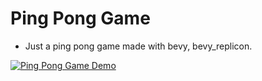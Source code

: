 # Ping Pong Game

- Just a ping pong game made with bevy, bevy_replicon.


[![Ping Pong Game Demo](https://img.youtube.com/vi/1yBY_iodeCo/0.jpg)](https://www.youtube.com/watch?v=1yBY_iodeCo)
